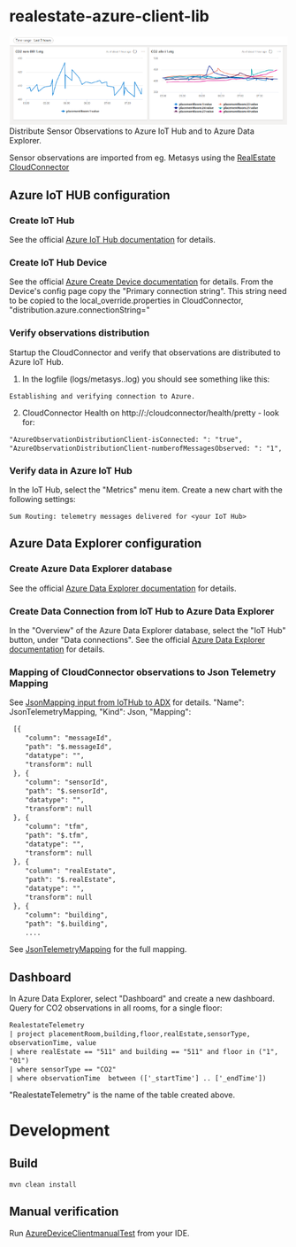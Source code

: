 # realestate-azure-client-lib
![Co2 Observations Example](./doc/images/co2-observations.png)
Distribute Sensor Observations to Azure IoT Hub and to Azure Data Explorer.

Sensor observations are imported from eg. Metasys using the [RealEstate CloudConnector](https://github.com/Cantara/realestate-metasys-cloudconnector-agent)

## Azure IoT HUB configuration

### Create IoT Hub
See the official [Azure IoT Hub documentation](https://docs.microsoft.com/en-us/azure/iot-hub/iot-hub-create-through-portal) for details.

### Create IoT Hub Device
See the official [Azure Create Device documentation](https://docs.microsoft.com/en-us/azure/iot-hub/iot-hub-create-through-portal#create-a-device-identity) for details.
From the Device's config page copy the "Primary connection string".
This string need to be copied to the local_override.properties in CloudConnector, "distribution.azure.connectionString="

### Verify observations distribution
Startup the CloudConnector and verify that observations are distributed to Azure IoT Hub.

1. In the logfile (logs/metasys..log) you should see something like this:
```
Establishing and verifying connection to Azure.
```
2. CloudConnector Health on http://<server>:<port>/cloudconnector/health/pretty - look for:
```
"AzureObservationDistributionClient-isConnected: ": "true",
"AzureObservationDistributionClient-numberofMessagesObserved: ": "1",
```

### Verify data in Azure IoT Hub
In the IoT Hub, select the "Metrics" menu item.
Create a new chart with the following settings:
```
Sum Routing: telemetry messages delivered for <your IoT Hub>
```

## Azure Data Explorer configuration

### Create Azure Data Explorer database
See the official [Azure Data Explorer documentation](https://docs.microsoft.com/en-us/azure/data-explorer/create-cluster-database-portal) for details.

### Create Data Connection from IoT Hub to Azure Data Explorer
In the "Overview" of the Azure Data Explorer database, select the "IoT Hub" button, under "Data connections".
See the official [Azure Data Explorer documentation](https://docs.microsoft.com/en-us/azure/data-explorer/create-iot-hub-connection?tabs=portal) for details.

### Mapping of CloudConnector observations to  Json Telemetry Mapping
See [JsonMapping input from IoTHub to ADX](https://learn.microsoft.com/en-us/azure/data-explorer/kusto/management/json-mapping) for details.
"Name": JsonTelemetryMapping,
"Kind": Json,
"Mapping":
```
 [{
 	"column": "messageId",
 	"path": "$.messageId",
 	"datatype": "",
 	"transform": null
 }, {
 	"column": "sensorId",
 	"path": "$.sensorId",
 	"datatype": "",
 	"transform": null
 }, {
 	"column": "tfm",
 	"path": "$.tfm",
 	"datatype": "",
 	"transform": null
 }, {
 	"column": "realEstate",
 	"path": "$.realEstate",
 	"datatype": "",
 	"transform": null
 }, {
 	"column": "building",
 	"path": "$.building",
 	....
```
See [JsonTelemetryMapping](./JsonTelemetryMapping.json) for the full mapping.

## Dashboard
In Azure Data Explorer, select "Dashboard" and create a new dashboard.
Query for CO2 observations in all rooms, for a single floor:
```
RealestateTelemetry
| project placementRoom,building,floor,realEstate,sensorType, observationTime, value
| where realEstate == "511" and building == "511" and floor in ("1", "01") 
| where sensorType == "CO2"
| where observationTime  between (['_startTime'] .. ['_endTime']) 
```
"RealestateTelemetry" is the name of the table created above.


# Development

## Build
```
mvn clean install
```

## Manual verification

Run [AzureDeviceClientmanualTest](src/test/java/no/cantara/realestate/azure/iot/AzureDeviceClientManualTest.java) from your IDE.
